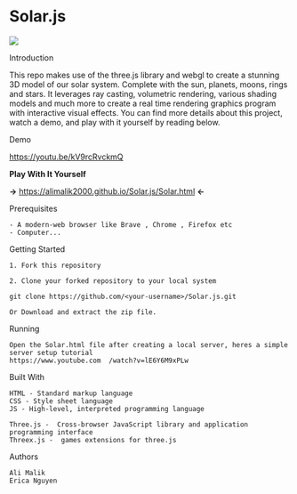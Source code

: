 # Solar.js

![](https://i.ibb.co/8xC0yHT/dol.png)

Introduction

   This repo makes use of the three.js library and webgl to create a stunning 3D model of our solar system. Complete with the sun,  planets, moons, rings and stars. It leverages ray casting, volumetric rendering, various shading models and much more to create a real time rendering graphics program with interactive visual effects. You can find more details about this project, watch a demo, and play with it yourself by reading below.

Demo

   https://youtu.be/kV9rcRvckmQ
    
**Play With It Yourself**

  **->** https://alimalik2000.github.io/Solar.js/Solar.html **<-**

Prerequisites

    - A modern-web browser like Brave , Chrome , Firefox etc
    - Computer...
    
Getting Started

    1. Fork this repository 

    2. Clone your forked repository to your local system 

    git clone https://github.com/<your-username>/Solar.js.git

    Or Download and extract the zip file.

Running

    Open the Solar.html file after creating a local server, heres a simple server setup tutorial 
    https://www.youtube.com  /watch?v=lE6Y6M9xPLw

Built With

    HTML - Standard markup language
    CSS - Style sheet language
    JS - High-level, interpreted programming language
    
    Three.js -  Cross-browser JavaScript library and application programming interface
    Threex.js -  games extensions for three.js

Authors

    Ali Malik
    Erica Nguyen


